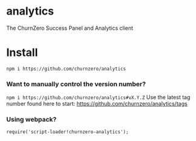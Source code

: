 # analytics
The ChurnZero Success Panel and Analytics client 

# Install
`npm i https://github.com/churnzero/analytics`

### Want to manually control the version number? 
`npm i https://github.com/churnzero/analytics#vX.Y.Z`
Use the latest tag number found here to start: https://github.com/churnzero/analytics/tags

### Using webpack?
`require('script-loader!churnzero-analytics');`
  

